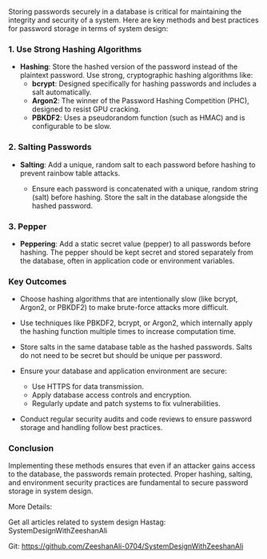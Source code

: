 Storing passwords securely in a database is critical for maintaining the integrity and security of a system. Here are key methods and best practices for password storage in terms of system design:

### 1. **Use Strong Hashing Algorithms**
   - **Hashing**: Store the hashed version of the password instead of the plaintext password. Use strong, cryptographic hashing algorithms like:
     - **bcrypt**: Designed specifically for hashing passwords and includes a salt automatically.
     - **Argon2**: The winner of the Password Hashing Competition (PHC), designed to resist GPU cracking.
     - **PBKDF2**: Uses a pseudorandom function (such as HMAC) and is configurable to be slow.
   
### 2. **Salting Passwords**

- **Salting**: Add a unique, random salt to each password before hashing to prevent rainbow table attacks.

   - Ensure each password is concatenated with a unique, random string (salt) before hashing. Store the salt in the database alongside the hashed password.

### 3. **Pepper**
   - **Peppering**: Add a static secret value (pepper) to all passwords before hashing. The pepper should be kept secret and stored separately from the database, often in application code or environment variables.

### Key Outcomes

   - Choose hashing algorithms that are intentionally slow (like bcrypt, Argon2, or PBKDF2) to make brute-force attacks more difficult.

   - Use techniques like PBKDF2, bcrypt, or Argon2, which internally apply the hashing function multiple times to increase computation time.

   - Store salts in the same database table as the hashed passwords. Salts do not need to be secret but should be unique per password.

   - Ensure your database and application environment are secure:
     - Use HTTPS for data transmission.
     - Apply database access controls and encryption.
     - Regularly update and patch systems to fix vulnerabilities.

   - Conduct regular security audits and code reviews to ensure password storage and handling follow best practices.

### Conclusion

Implementing these methods ensures that even if an attacker gains access to the database, the passwords remain protected. Proper hashing, salting, and environment security practices are fundamental to secure password storage in system design.



More Details:

Get all articles related to system design 
Hastag: SystemDesignWithZeeshanAli

Git: https://github.com/ZeeshanAli-0704/SystemDesignWithZeeshanAli


